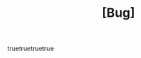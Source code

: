 ---
name: Annotation toolkit bug report
about: Is something not working as expected on the annotation toolkit? Let us know!
title: "[Bug] "
labels: ["bug", "toolkit"]
body:
  - type: markdown
    attributes:
      value: |
        Thank you for filling out this bug report. Filling out this form will better help us address the issue you found.
  - type: input
    id: short-description
    attributes:
      label: Short description of the bug
      description: Please give a high-level description of the bug you discovered.
    validations:
      required: true
  - type: textarea
    id: long-description
    attributes:
      label: More details about the bug
      description: Please provide more information about the bug you discovered. The more information we have, the easier it will be to recreate and fix the issue. Include screenshots or video recordings if you feel they will be helpful.
    validations:
      required: true
  - type: checkboxes
    id: alt-text
    attributes:
      label: Alt text
      description: Descriptive text alternatives have been provided for any images added to this Issue. How to [add alt text to images in Markdown](https://docs.github.com/en/get-started/writing-on-github/getting-started-with-writing-and-formatting-on-github/basic-writing-and-formatting-syntax#images).
      options:
        - label: My images use descriptive alt text.
          required: true
    id: code-of-conduct
    attributes:
      label: Code of Conduct
      description: By submitting this issue, you agree to follow our [Code of Conduct](https://github.com/github/annotation-toolkit/blob/main/CODE_OF_CONDUCT.md).
      options:
        - label: I agree to follow this project's Code of Conduct
          required: true
---